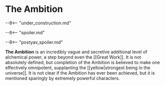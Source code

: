 # The Ambition

--8<-- "under_construction.md"

--8<-- "spoiler.md"

--8<-- "postyav_spoiler.md"

**The Ambition** is an incredibly vague and secretive additional level of alchemical power, a step beyond even the [[Great Work]]. It is not absolutely defined, but completion of the Ambition is believed to make one effectively omnipotent, supplanting the [[yellow|strongest being in the universe]]. It is not clear if the Ambition has ever been achieved, but it is mentioned sparingly by extremely powerful characters.